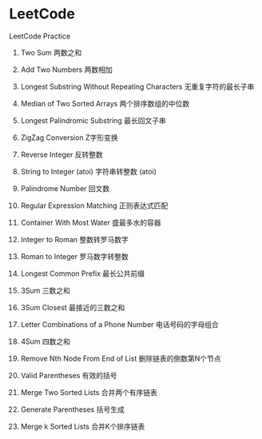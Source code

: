 # LeetCode
LeetCode Practice

001. Two Sum
     两数之和   

002. Add Two Numbers
     两数相加

003. Longest Substring Without Repeating Characters
     无重复字符的最长子串

004. Median of Two Sorted Arrays
     两个排序数组的中位数

005. Longest Palindromic Substring
     最长回文子串

006. ZigZag Conversion
     Z字形变换

007. Reverse Integer
     反转整数

008. String to Integer (atoi)
     字符串转整数 (atoi)

009. Palindrome Number
     回文数

010. Regular Expression Matching
     正则表达式匹配

011. Container With Most Water
     盛最多水的容器

012. Integer to Roman
     整数转罗马数字

013. Roman to Integer
     罗马数字转整数

014. Longest Common Prefix
     最长公共前缀

015. 3Sum
     三数之和

016. 3Sum Closest
     最接近的三数之和

017. Letter Combinations of a Phone Number
     电话号码的字母组合

018. 4Sum
     四数之和

019. Remove Nth Node From End of List
     删除链表的倒数第N个节点

020. Valid Parentheses
     有效的括号

021. Merge Two Sorted Lists
     合并两个有序链表

022. Generate Parentheses
     括号生成

022. Merge k Sorted Lists
     合并K个排序链表
